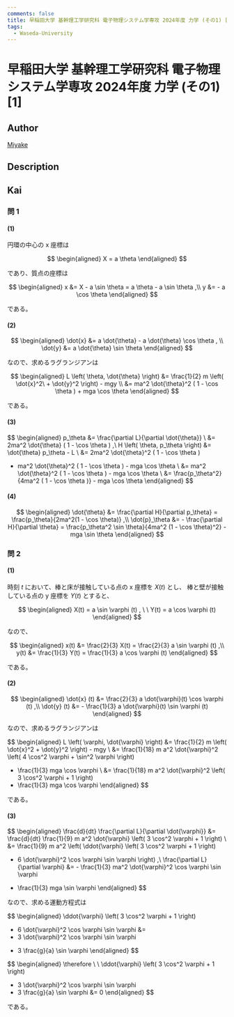 ```yaml
---
comments: false
title: 早稲田大学 基幹理工学研究科 電子物理システム学専攻 2024年度 力学 (その1) [1]
tags:
  - Waseda-University
---
```

# 早稲田大学 基幹理工学研究科 電子物理システム学専攻 2024年度 力学 (その1) \[1\]

## **Author**
[Miyake](https://miyake.github.io/exams/index.html)

## **Description**

## **Kai**
### 問 1
#### (1)
円環の中心の x 座標は

$$
  \begin{aligned}
  X = a \theta
  \end{aligned}
$$

であり、質点の座標は

$$
  \begin{aligned}
  x
  &= X - a \sin \theta
  = a \theta - a \sin \theta
  ,\\
  y
  &= - a \cos \theta
  \end{aligned}
$$

である。

#### (2)

$$
  \begin{aligned}
  \dot{x} &= a \dot{\theta} - a \dot{\theta} \cos \theta
  , \\
  \dot{y} &= a \dot{\theta} \sin \theta
  \end{aligned}
$$

なので、求めるラグランジアンは

$$
  \begin{aligned}
  L \left( \theta, \dot{\theta} \right)
  &= \frac{1}{2} m \left( \dot{x}^2\ + \dot{y}^2 \right) - mgy
  \\
  &= ma^2 \dot{\theta}^2 ( 1 - \cos \theta ) + mga \cos \theta
  \end{aligned}
$$

である。

#### (3)

$$
  \begin{aligned}
  p_\theta
  &= \frac{\partial L}{\partial \dot{\theta}}
  \\
  &= 2ma^2 \dot{\theta} ( 1 - \cos \theta )
  ,\\
  H \left( \theta, p_\theta \right)
  &= \dot{\theta} p_\theta - L
  \\
  &= 2ma^2 \dot{\theta}^2 ( 1 - \cos \theta )
  - ma^2 \dot{\theta}^2 ( 1 - \cos \theta ) - mga \cos \theta
  \\
  &= ma^2 \dot{\theta}^2 ( 1 - \cos \theta ) - mga \cos \theta
  \\
  &= \frac{p_\theta^2}{4ma^2 ( 1 - \cos \theta )} - mga \cos \theta
  \end{aligned}
$$

#### (4)

$$
  \begin{aligned}
  \dot{\theta}
  &= \frac{\partial H}{\partial p_\theta}
  = \frac{p_\theta}{2ma^2(1 - \cos \theta)}
  ,\\
  \dot{p}_\theta
  &= - \frac{\partial H}{\partial \theta}
  = \frac{p_\theta^2 \sin \theta}{4ma^2 (1 - \cos \theta)^2} - mga \sin \theta
  \end{aligned}
$$

### 問 2
#### (1)
時刻 $t$ において、棒と床が接触している点の x 座標を $X(t)$ とし、
棒と壁が接触している点の y 座標を $Y(t)$ とすると、

$$
  \begin{aligned}
  X(t) = a \sin \varphi (t)
  , \ \ 
  Y(t) = a \cos \varphi (t)
  \end{aligned}
$$

なので、

$$
  \begin{aligned}
  x(t) &= \frac{2}{3} X(t) = \frac{2}{3} a \sin \varphi (t)
  ,\\
  y(t) &= \frac{1}{3} Y(t) = \frac{1}{3} a \cos \varphi (t)
  \end{aligned}
$$

である。

#### (2)

$$
  \begin{aligned}
  \dot{x} (t) &= \frac{2}{3} a \dot{\varphi}(t) \cos \varphi (t)
  ,\\
  \dot{y} (t) &= - \frac{1}{3} a \dot{\varphi}(t) \sin \varphi (t)
  \end{aligned}
$$

なので、求めるラグランジアンは

$$
  \begin{aligned}
  L \left( \varphi, \dot{\varphi} \right)
  &= \frac{1}{2} m \left( \dot{x}^2 + \dot{y}^2 \right) - mgy
  \\
  &= \frac{1}{18} m a^2 \dot{\varphi}^2
  \left( 4 \cos^2 \varphi + \sin^2 \varphi \right)
  - \frac{1}{3} mga \cos \varphi
  \\
  &= \frac{1}{18} m a^2 \dot{\varphi}^2 \left( 3 \cos^2 \varphi + 1 \right)
  - \frac{1}{3} mga \cos \varphi
  \end{aligned}
$$

である。

#### (3)

$$
  \begin{aligned}
  \frac{d}{dt} \frac{\partial L}{\partial \dot{\varphi}}
  &= \frac{d}{dt} \frac{1}{9} m a^2 \dot{\varphi}
  \left( 3 \cos^2 \varphi + 1 \right)
  \\
  &= \frac{1}{9} m a^2 \left(
  \ddot{\varphi} \left( 3 \cos^2 \varphi + 1 \right)
  - 6 \dot{\varphi}^2 \cos \varphi \sin \varphi
  \right)
  ,\\
  \frac{\partial L}{\partial \varphi}
  &= - \frac{1}{3} ma^2 \dot{\varphi}^2 \cos \varphi \sin \varphi
  + \frac{1}{3} mga \sin \varphi
  \end{aligned}
$$

なので、求める運動方程式は

$$
  \begin{aligned}
  \ddot{\varphi} \left( 3 \cos^2 \varphi + 1 \right)
  - 6 \dot{\varphi}^2 \cos \varphi \sin \varphi
  &=
  - 3 \dot{\varphi}^2 \cos \varphi \sin \varphi
  + 3 \frac{g}{a} \sin \varphi
  \end{aligned}
$$

$$
  \begin{aligned}
  \therefore \ \ 
  \ddot{\varphi} \left( 3 \cos^2 \varphi + 1 \right)
  - 3 \dot{\varphi}^2 \cos \varphi \sin \varphi
  - 3 \frac{g}{a} \sin \varphi
  &= 0
  \end{aligned}
$$

である。